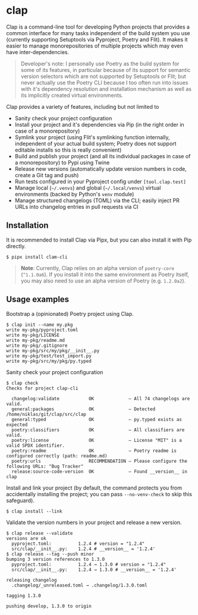 # clap

Clap is a command-line tool for developing Python projects that provides a common interface for many tasks independent
of the build system you use (currently supporting Setuptools via Pyproject, Poetry and Flit). It makes it easier to
manage monorepositories of multiple projects which may even have inter-dependencies.

> Developer's note: I personally use Poetry as the build system for some of its features, in particular because of
> its support for semantic version selectors which are not supported by Setuptools or Flit; but never actually
> use the Poetry CLI because I too often run into issues with it's dependency resolution and installation mechanism
> as well as its implicitly created virtual environments.

Clap provides a variety of features, including but not limited to

* Sanity check your project configuration
* Install your project and it's dependencies via Pip (in the right order in case of a monorepository)
* Symlink your project (using Flit's symlinking function internally, independent of your actual build system; Poetry
  does not support editable installs so this is really convenient)
* Build and publish your project (and all its individual packages in case of a monorepository) to Pypi using Twine
* Release new versions (automatically update version numbers in code, create a Git tag and push)
* Run tests configured in your Pyproject config under `[tool.clap.test]`
* Manage local (`~/.venvs`) and global (`~/.local/venvs`) virtual environments (backed by Python's `venv` module)
* Manage structured changelogs (TOML) via the CLI; easily inject PR URLs into changelog entries in pull requests via CI

## Installation

It is recommended to install Clap via Pipx, but you can also install it with Pip directly.

    $ pipx install clam-cli

> __Note__: Currently, Clap relies on an alpha version of `poetry-core` (`^1.1.0a6`). If you install it into
> the same environment as Poetry itself, you may also need to use an alpha version of Poetry (e.g. `1.2.0a2`).

## Usage examples

Bootstrap a (opinionated) Poetry project using Clap.

    $ clap init --name my.pkg
    write my-pkg/pyproject.toml
    write my-pkg/LICENSE
    write my-pkg/readme.md
    write my-pkg/.gitignore
    write my-pkg/src/my/pkg/__init__.py
    write my-pkg/test/test_import.py
    write my-pkg/src/my/pkg/py.typed

Sanity check your project configuration

    $ clap check
    Checks for project clap-cli

      changelog:validate           OK             — All 74 changelogs are valid.
      general:packages             OK             — Detected /home/niklas/git/clap/src/clap
      general:typed                OK             — py.typed exists as expected
      poetry:classifiers           OK             — All classifiers are valid.
      poetry:license               OK             — License "MIT" is a valid SPDX identifier.
      poetry:readme                OK             — Poetry readme is configured correctly (path: readme.md)
      poetry:urls                  RECOMMENDATION — Please configure the following URLs: "Bug Tracker"
      release:source-code-version  OK             — Found __version__ in clap

Install and link your project (by default, the command protects you from accidentally installing the project; you can pass `--no-venv-check` to skip this safeguard).

    $ clap install --link

Validate the version numbers in your project and release a new version.

    $ clap release --validate
    versions are ok
      pyproject.toml:          1.2.4 # version = "1.2.4"
      src/clap/__init__.py:    1.2.4 # __version__ = '1.2.4'
    $ clap release --tag --push minor
    bumping 3 version references to 1.3.0
      pyproject.toml:          1.2.4 → 1.3.0 # version = "1.2.4"
      src/clap/__init__.py:    1.2.4 → 1.3.0 # __version__ = '1.2.4'

    releasing changelog
      .changelog/_unreleased.toml → .changelog/1.3.0.toml

    tagging 1.3.0

    pushing develop, 1.3.0 to origin
